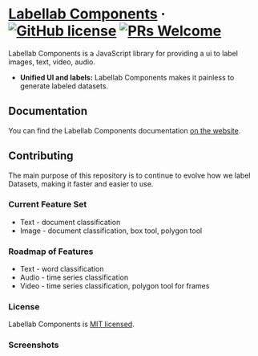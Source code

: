 # [Labellab Components](https://labellab.io/) &middot; [![GitHub license](https://img.shields.io/badge/license-MIT-blue.svg)](https://github.com/kev71187/labellab-components/blob/master/LICENSE) [![PRs Welcome](https://img.shields.io/badge/PRs-welcome-brightgreen.svg)](https://github.com/kev71187/labellab-components/pulls)

Labellab Components is a JavaScript library for providing a ui to label images, text, video, audio.

* **Unified UI and labels:** Labellab Components makes it painless to generate labeled datasets.

## Documentation

You can find the Labellab Components documentation [on the website](https://components.labellab.io).

## Contributing

The main purpose of this repository is to continue to evolve how we label Datasets, making it faster and easier to use.

### Current Feature Set
* Text - document classification
* Image - document classification, box tool, polygon tool

### Roadmap of Features
* Text - word classification
* Audio - time series classification
* Video - time series classification, polygon tool for frames

### License

Labellab Components is [MIT licensed](./LICENSE).

### Screenshots

<div height="150px" width="150px" src="https://github.com/kev71187/labellab-components/raw/master/assets/classify-labeler.png"></div>
<div height="150px" width="150px" src="https://github.com/kev71187/labellab-components/raw/master/assets/classify-preview.png"></div>

<div height="150px" width="150px" src="https://github.com/kev71187/labellab-components/raw/master/assets/box-labeler.png"></div>
<div height="150px" width="150px" src="https://github.com/kev71187/labellab-components/raw/master/assets/box-preview.png"></div>

<div height="150px" width="150px" src="https://github.com/kev71187/labellab-components/raw/master/assets/polygon-labeler.png"></div>
<div height="150px" width="150px" src="https://github.com/kev71187/labellab-components/raw/master/assets/polygon-preview.png"></div>
